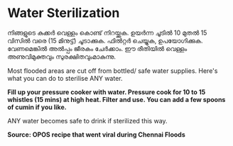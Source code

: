 # Water Sterilization

നിങ്ങളുടെ കുക്കർ വെള്ളം കൊണ്ട് നിറയ്ക്കുക. ഉയർന്ന ചൂടിൽ 10 മുതൽ 15 വിസിൽ വരെ \(15 മിനുട്ട്\) ചൂടാക്കുക. ഫിൽറ്റർ ചെയ്യുക, ഉപയോഗിക്കുക. വേണമെങ്കിൽ അൽപ്പം ജീരകം ചേർക്കാം. ഈ രീതിയിൽ വെള്ളം അണുവിമുക്തവും സുരക്ഷിതവുംമാകുന്നു.

Most flooded areas are cut off from bottled/ safe water supplies. Here's what you can do to sterilise ANY water.

**Fill up your pressure cooker with water. Pressure cook for 10 to 15 whistles \(15 mins\) at high heat. Filter and use. You can add a few spoons of cumin if you like.**

ANY water becomes safe to drink if sterilized this way.



**Source: OPOS recipe that went viral during Chennai Floods**

